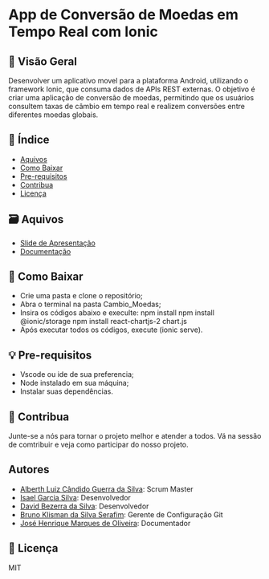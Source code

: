# App de Conversão de Moedas em Tempo Real com Ionic

## 🌟 Visão Geral

Desenvolver um aplicativo movel para a plataforma Android, utilizando o framework Ionic, que consuma dados de APIs REST externas. O objetivo é criar uma aplicação de conversão de moedas, permitindo que os usuários consultem taxas de câmbio em tempo real e realizem conversões entre diferentes moedas globais.

## 📇 Índice

- [Aquivos](#arquivos)
- [Como Baixar](#como-baixar)
- [Pre-requisitos](#pre-requisitos)
- [Contribua](#contribua)
- [Licença](#licença)

## 🗃️ Aquivos
- [Slide de Apresentação](https://www.canva.com/design/DAGYdLHyLfU/p9nquEEoG3Zi8zRsFKTPqw/edit?utm_content=DAGYdLHyLfU&utm_campaign=designshare&utm_medium=link2&utm_source=sharebutton)
- [Documentação]()


## 🚀 Como Baixar

- Crie uma pasta e clone o repositório;
- Abra o terminal na pasta Cambio_Moedas;
- Insira os códigos abaixo e execulte:
  npm install
  npm install @ionic/storage
  npm install react-chartjs-2 chart.js
- Após executar todos os códigos, execute (ionic serve).

## 💡 Pre-requisitos
- Vscode ou ide de sua preferencia;
- Node instalado em sua máquina;
- Instalar suas dependências.

## 🤝 Contribua

Junte-se a nós para tornar o projeto melhor e atender a todos.
Vá na sessão de comtribuir e veja como participar do nosso projeto.

## Autores
- [Alberth Luiz Cândido Guerra da Silva](https://www.linkedin.com/in/alberth-luiz-736527229/): Scrum Master
- [Isael Garcia Silva](https://www.linkedin.com/in/isael-garcia-7aa837271/): Desenvolvedor
- [David Bezerra da Silva](https://www.linkedin.com/in/davidbdasilva/): Desenvolvedor
- [Bruno Klisman da Silva Serafim](https://www.linkedin.com/in/bruno-klisman-30aa14267/): Gerente de Configuração Git
- [José Henrique Marques de Oliveira](https://www.linkedin.com/in/jos%C3%A9-henrique-marques-de-oliveira-50a910258/): Documentador

## 📜 Licença

MIT

